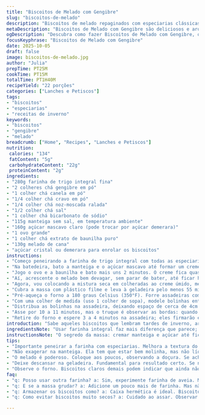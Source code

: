 ```yaml
---
title: "Biscoitos de Melado com Gengibre"
slug: "biscoitos-de-melado"
description: "Biscoitos de melado repaginados com especiarias clássicas: gengibre, canela, cravo. Manteiga batida com açúcar cria uma base leve antes de incorporar ovo, baunilha e o melado no ponto certo. Massa precisa de uma boa refrigeração para firmar. Modelar bolinhas, passar no açúcar demerara para crocância extra. Forno quente, 180ºC, biscoitos assam até bordas dourarem levemente, deixando o meio macio. Aqui, uso bicarbonato e uma pitada de noz-moscada para dar aquele toque surpreendente. Troquei farinha de trigo por farinha integrada para um sabor mais complexo e rusticidade na textura. Atenção na hora de assar: cor, leve firmeza ao toque, cheiro do melado no ar. Garantia de crocância com miolo macio e cheirinho da infância na cozinha."
metaDescription: "Biscoitos de Melado com Gengibre são deliciosos e aromáticos, com especiarias que trazem o sabor da infância para sua cozinha."
ogDescription: "Descubra como fazer Biscoitos de Melado com Gengibre, que combinam crocância e maciez numa experiência nostálgica."
focusKeyphrase: "Biscoitos de Melado com Gengibre"
date: 2025-10-05
draft: false
image: biscoitos-de-melado.jpg
author: "Julia"
prepTime: PT25M
cookTime: PT15M
totalTime: PT1H40M
recipeYield: "22 porções"
categories: ["Lanches e Petiscos"]
tags:
- "biscoitos"
- "especiarias"
- "receitas de inverno"
keywords:
- "biscoitos"
- "gengibre"
- "melado"
breadcrumb: ["Home", "Recipes", "Lanches e Petiscos"]
nutrition: 
 calories: "134"
 fatContent: "5g"
 carbohydrateContent: "22g"
 proteinContent: "2g"
ingredients:
- "280g farinha de trigo integral fina"
- "2 colheres chá gengibre em pó"
- "1 colher chá canela em pó"
- "1/4 colher chá cravo em pó"
- "1/4 colher chá noz-moscada ralada"
- "1/2 colher chá sal"
- "1 colher chá bicarbonato de sódio"
- "115g manteiga sem sal, em temperatura ambiente"
- "160g açúcar mascavo claro (pode trocar por açúcar demerara)"
- "1 ovo grande"
- "1 colher chá extrato de baunilha puro"
- "130g melado de cana"
- "açúcar cristal ou demerara para enrolar os biscoitos"
instructions:
- "Começo peneirando a farinha de trigo integral com todas as especiarias, o sal e o bicarbonato. A farinha integral aqui dá uma textura mais densa, mais sabor, além de uma coloração mais escura, quase rústica. Reservo essa mistura seca."
- "Na batedeira, bato a manteiga e o açúcar mascavo até formar um creme claro e fofinho, pelo menos 3 minutos. A manteiga deve estar bem molinha para incorporar ar, que faz toda a diferença no biscoito final."
- "Jogo o ovo e a baunilha e bato mais uns 2 minutos. O creme fica quase esbranquiçado e aumenta de volume. É importante para ter biscoitos macios por dentro e crocantes por fora."
- "Aí, acrescente o melado bem devagar, sem parar de bater, até ficar homogêneo. O melado é potente, tem sabor marcante, então vai com calma na quantidade caso queira menos doce, mas essa é na medida certa pra mim."
- "Agora, vou colocando a mistura seca em colheradas ao creme úmido, mexendo com espátula e não batendo, senão o glúten se desenvolve demais e fica duro. Misturo só até desaparecer a farinha."
- "Cubra a massa com plástico filme e leva à geladeira pelo menos 55 minutos, ou até firmar. É essencial para controlar o espalhamento no forno e para biscoitos com bordas definidas. Faço isso toda vez, nunca falha."
- "Pré-aqueça o forno a 180 graus Celsius (350°F). Forre assadeiras com papel manteiga ou use tapete de silicone. Isso evita que queimem embaixo e facilita a limpeza."
- "Com uma colher de medida (uso 1 colher de sopa), modele bolinhas entre as palmas, apertando delicadamente para evitar rachaduras. Role as bolinhas no açúcar cristal ou demerara, que vai criar uma textura crocante gostosa ao redor."
- "Distribua as bolinhas na assadeira, deixando espaço de cerca de 4cm entre elas; elas vão expandir. A diferença de espaço faz toda a diferença pra não grudarem."
- "Asse por 10 a 11 minutos, mas o truque é observar as bordas: quando estiverem ligeiramente douradas, pode retirar. O centro ainda deve estar levemente molhadinho ao toque. Isso garante biscoito macio por dentro e crocante por fora."
- "Retire do forno e espere 3 a 4 minutos na assadeira; eles firmarão e ficam mais fáceis de tirar sem quebrar. Transfira para grade para esfriarem de vez."
introduction: "Sabe aqueles biscoitos que lembram tardes de inverno, aroma de especiarias e forno ligado? É essa vibe que busco. Já fiz várias versões; o ponto chave é a textura da massa — não pode estar nem muito mole nem dura demais. Melado na receita traz profundidade e cor, diferente da melaço comum aqui, é importante escolher um melado de qualidade, porque o sabor aparece bem. Misturar especiarias na farinha é uma prática que permite distribuição uniforme e evita aglomeração. Uma pitada de noz-moscada quebra o dulçor e adiciona uma mística que só os biscoitos com tempero têm. Refrigerar a massa? Fundamental para controlar o spread e deixar as bordas crocantes sem secar o centro. A massa fria no forno quente desacelera a propagação do calor, garantindo aquele meio mais macio. Biscoitos são ciência com alma, jogo de sabores, aromas e textura."
ingredientsNote: "Usar farinha integral faz mais diferença que parece; cresce sabor e rusticidade. Se não tiver melado, pode misturar melaço com mel de boa qualidade, mas cuidado para não deixar doce demais. Troque manteiga por margarina com 80% gordura para textura semelhante, embora a manteiga ganhe no sabor. Açúcar mascavo pode ser demerara para textura mais crocante. Aromatizar com noz-moscada ralada na hora, foge do pó, valoriza o cheiro. Extra baunilha puro faz diferença no fundo de aroma, mas essência comum quebra o galho quando necessária. A farofinha da farinha integral pede sempre uma boa mistura cuidadosa; sem bater demais para evitar biscoito pesado."
instructionsNote: "O segredo da massa: cremar manteiga e açúcar até ficar aerada, pois ajuda a estrutura do biscoito. Adicionar líquidos lentamente para não desandar o creme. Assim que farinha entra, mexa só até sumir; se bater demais, a textura fica dura. Refrigeração forte, massa firme, facilita modelagem e evita biscoitos achatados. Para saber se o biscoito está no ponto no forno, observe bordas douradas levemente; centro deve parecer ainda macio, quase pegajoso. Tenha paciência e não assar demais quer dar textura perfeita. Tirar da assadeira quente muito cedo pode quebrar biscoito. Também prefiro passar no açúcar cristal em vez do refinado, deixa crocante e textura mais rústica. Pequenos ajustes de temperatura no forno resolvem problemas de biscoito muito duro ou mole."
tips:
- "Importante peneirar a farinha com especiarias. Melhora a textura do biscoito, evitando grumos. A farinha integral traz profundidade ao sabor e crocância."
- "Não exagerar na manteiga. Ela tem que estar bem molinha, mas não líquida. É o ar que precisa entrar nesse creme. Bate bem, uns 3 minutos no mínimo."
- "O melado é poderoso. Coloque aos poucos, observando a doçura. Se achar muito doce, use menos. Mas, essa receita precisa do equilíbrio do sabor dele."
- "Deixe descansar na geladeira. Fundamental para resultado certo. Se não refrigerar, biscoito se espalha. Pode sair muito achatado e sem bordas crocantes."
- "Observe o forno. Biscoitos claros demais podem indicar que ainda não estão prontos. Quando bordas douradas, retire. Centro molhadinho é sinal que ficou bom."
faq:
- "q: Posso usar outra farinha? a: Sim, experimente farinha de aveia. Mas vai mudar textura. Vão ficar menos crocantes. Misture e veja o que preferir."
- "q: E se a massa grudar? a: Adicione um pouco mais de farinha. Mas não muito. Melhora a modelagem. Se grudar em excesso, refrigere mais."
- "q: Armazenar os biscoitos como? a: Caixa hermética é ideal. Biscoitos ficam fresquinhos. Também pode congelar a massa por até 3 meses, mas vai precisar descongelar."
- "q: Como evitar biscoitos muito secos? a: Cuidado ao assar. Observar centrinho. Retirar do forno no tempo certo é chave para textura certa."

---
```

